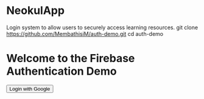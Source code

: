 # NeokulApp
Login system to allow users to securely access learning resources.
git clone https://github.com/MembathisiM/auth-demo.git
cd auth-demo
<!DOCTYPE html>
<html lang="en">
<head>
  <meta charset="UTF-8">
  <meta name="viewport" content="width=device-width, initial-scale=1.0">
  <title>User Authentication Demo</title>
  <link rel="stylesheet" href="style.css">
</head>
<body>
  <h1>Welcome to the Firebase Authentication Demo</h1>
  
  <div id="user-container">
    <button id="login-btn">Login with Google</button>
    <button id="logout-btn" style="display:none;">Logout</button>
  </div>
  
  <div id="welcome-msg" style="display:none;">
    <h2>Welcome, <span id="user-name"></span>!</h2>
  </div>
  
  <script src="script.js"></script>
</body>
</html>
